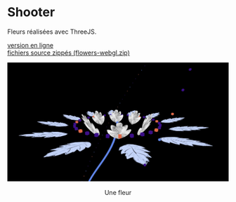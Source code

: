 # Shooter

Fleurs réalisées avec ThreeJS.

[version en ligne](https://jniac.github.io/education/javascript/flowers-webgl/flowers-webgl/)  
[fichiers source zippés (flowers-webgl.zip)](https://github.com/jniac/education/raw/master/javascript/flowers-webgl/flowers-webgl.zip)

<p align="center"><img width="640px" src="screenshots/flower-webgl-1.jpg"></p>
<p align="center">Une fleur</p>
